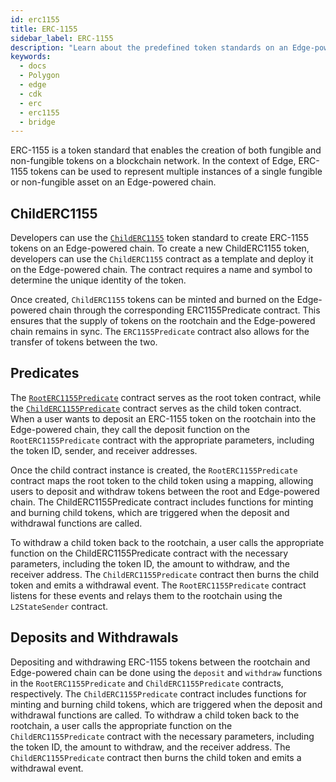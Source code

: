 ```yaml
---
id: erc1155
title: ERC-1155
sidebar_label: ERC-1155
description: "Learn about the predefined token standards on an Edge-powered chain."
keywords:
  - docs
  - Polygon
  - edge
  - cdk
  - erc
  - erc1155
  - bridge
---
```


ERC-1155 is a token standard that enables the creation of both fungible and non-fungible tokens on a blockchain network. In the context of Edge, ERC-1155 tokens can be used to represent multiple instances of a single fungible or non-fungible asset on an Edge-powered chain.

## ChildERC1155

Developers can use the [`ChildERC1155`](/docs/edge/interfaces/erc1155/childerc1155.md) token standard to create ERC-1155 tokens on an Edge-powered chain. To create a new ChildERC1155 token, developers can use the `ChildERC1155` contract as a template and deploy it on the Edge-powered chain. The contract requires a name and symbol to determine the unique identity of the token.

Once created, `ChildERC1155` tokens can be minted and burned on the Edge-powered chain through the corresponding ERC1155Predicate contract. This ensures that the supply of tokens on the rootchain and the Edge-powered chain remains in sync. The `ERC1155Predicate` contract also allows for the transfer of tokens between the two.

## Predicates

The [`RootERC1155Predicate`](/docs/edge/interfaces/erc1155/rooterc1155-predicate.md) contract serves as the root token contract, while the [`ChildERC1155Predicate`](/docs/edge/interfaces/erc1155/childerc1155-predicate.md) contract serves as the child token contract. When a user wants to deposit an ERC-1155 token on the rootchain into the Edge-powered chain, they call the deposit function on the `RootERC1155Predicate` contract with the appropriate parameters, including the token ID, sender, and receiver addresses.

Once the child contract instance is created, the `RootERC1155Predicate` contract maps the root token to the child token using a mapping, allowing users to deposit and withdraw tokens between the root and Edge-powered chain. The ChildERC1155Predicate contract includes functions for minting and burning child tokens, which are triggered when the deposit and withdrawal functions are called.

To withdraw a child token back to the rootchain, a user calls the appropriate function on the ChildERC1155Predicate contract with the necessary parameters, including the token ID, the amount to withdraw, and the receiver address. The `ChildERC1155Predicate` contract then burns the child token and emits a withdrawal event. The `RootERC1155Predicate` contract listens for these events and relays them to the rootchain using the `L2StateSender` contract.

## Deposits and Withdrawals

Depositing and withdrawing ERC-1155 tokens between the rootchain and Edge-powered chain can be done using the `deposit` and `withdraw` functions in the `RootERC1155Predicate` and `ChildERC1155Predicate` contracts, respectively. The `ChildERC1155Predicate` contract includes functions for minting and burning child tokens, which are triggered when the deposit and withdrawal functions are called. To withdraw a child token back to the rootchain, a user calls the appropriate function on the `ChildERC1155Predicate` contract with the necessary parameters, including the token ID, the amount to withdraw, and the receiver address. The `ChildERC1155Predicate` contract then burns the child token and emits a withdrawal event.
